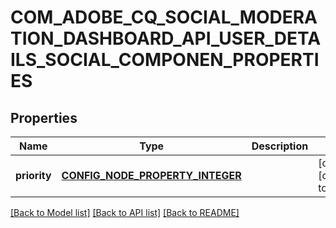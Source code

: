 # COM_ADOBE_CQ_SOCIAL_MODERATION_DASHBOARD_API_USER_DETAILS_SOCIAL_COMPONEN_PROPERTIES

## Properties
Name | Type | Description | Notes
------------ | ------------- | ------------- | -------------
**priority** | [**CONFIG_NODE_PROPERTY_INTEGER**](configNodePropertyInteger.md) |  | [optional] [default to null]

[[Back to Model list]](../README.md#documentation-for-models) [[Back to API list]](../README.md#documentation-for-api-endpoints) [[Back to README]](../README.md)


